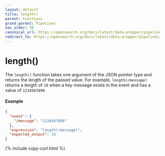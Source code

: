```yaml
---
layout: default
title: length()
parent: Functions
grand_parent: Pipelines
nav_order: 30
canonical_url: https://opensearch.org/docs/latest/data-prepper/pipelines/length/
redirect_to: https://opensearch.org/docs/latest/data-prepper/pipelines/length/
---
```


# length()

The `length()` function takes one argument of the JSON pointer type and returns the length of the passed value. For example, `length(/message)` returns a length of `10` when a key message exists in the event and has a value of `1234567890`.

#### Example 

```json
{
  "event": {
    "/message": "1234567890"
  },
  "expression": "length(/message)",
  "expected_output": 10
}
```
{% include copy-curl.html %}
